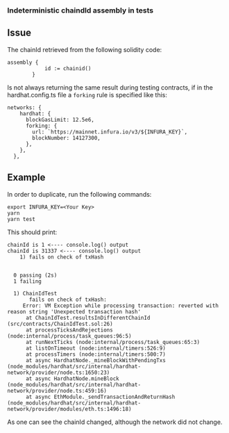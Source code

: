 ### Indeterministic chaindId assembly in tests

## Issue

The chainId retrieved from the following solidity code:
```
assembly {
            id := chainid()
        }
```
Is not always returning the same result during testing contracts, if in the hardhat.config.ts file a `forking` rule is specified like this:
```
networks: {
    hardhat: {
      blockGasLimit: 12.5e6,
      forking: {
        url: `https://mainnet.infura.io/v3/${INFURA_KEY}`,
        blockNumber: 14127300,
      },
    },
  },
```


## Example
In order to duplicate, run the following commands:

```
export INFURA_KEY=<Your Key>
yarn
yarn test
```

This should print:
```
chainId is 1 <---- console.log() output
chainId is 31337 <---- console.log() output
    1) fails on check of txHash


  0 passing (2s)
  1 failing

  1) ChainIdTest
       fails on check of txHash:
     Error: VM Exception while processing transaction: reverted with reason string 'Unexpected transaction hash'
      at ChainIdTest.resultsInDifferentChainId (src/contracts/ChainIdTest.sol:26)
      at processTicksAndRejections (node:internal/process/task_queues:96:5)
      at runNextTicks (node:internal/process/task_queues:65:3)
      at listOnTimeout (node:internal/timers:526:9)
      at processTimers (node:internal/timers:500:7)
      at async HardhatNode._mineBlockWithPendingTxs (node_modules/hardhat/src/internal/hardhat-network/provider/node.ts:1650:23)
      at async HardhatNode.mineBlock (node_modules/hardhat/src/internal/hardhat-network/provider/node.ts:459:16)
      at async EthModule._sendTransactionAndReturnHash (node_modules/hardhat/src/internal/hardhat-network/provider/modules/eth.ts:1496:18)
```

As one can see the chainId changed, although the network did not change.